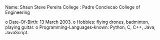 Name: Shaun Steve Pereira
College : Padre Conciecao College of Engineering

o Date-Of-Birth: 13 March 2003.
o Hobbies: flying drones, badminton, playing guitar.
o Programming-Languages-known: Python, C, C++, Java, JavaScript.
